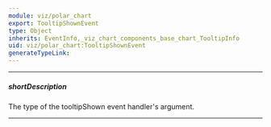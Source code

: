 ```yaml
---
module: viz/polar_chart
export: TooltipShownEvent
type: Object
inherits: EventInfo,_viz_chart_components_base_chart_TooltipInfo
uid: viz/polar_chart:TooltipShownEvent
generateTypeLink: 
---
```

---
##### shortDescription
The type of the tooltipShown event handler's argument.

---
<!-- Description goes here -->